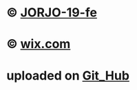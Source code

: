 # © <a href="https://github.com/jorjo19fe">JORJO-19-fe</a>
# © <a href="https://www.wix.com"><storng>wix.com</strong></a>
# uploaded on <a href="https://github.com/">Git_Hub</a>
